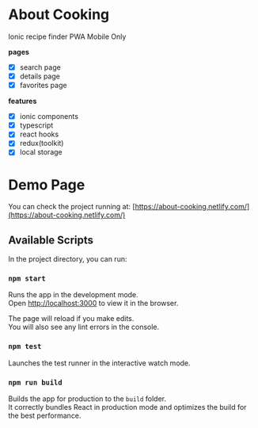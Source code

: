 # About Cooking

Ionic recipe finder PWA Mobile Only

**pages**

- [x] search page
- [x] details page
- [x] favorites page

**features**

- [x] ionic components
- [x] typescript
- [x] react hooks
- [x] redux(toolkit)
- [x] local storage

# Demo Page

You can check the project running at:
[https://about-cooking.netlify.com/](https://about-cooking.netlify.com/)

## Available Scripts

In the project directory, you can run:

### `npm start`

Runs the app in the development mode.<br />
Open [http://localhost:3000](http://localhost:3000) to view it in the browser.

The page will reload if you make edits.<br />
You will also see any lint errors in the console.

### `npm test`

Launches the test runner in the interactive watch mode.

### `npm run build`

Builds the app for production to the `build` folder.<br />
It correctly bundles React in production mode and optimizes the build for the best performance.
